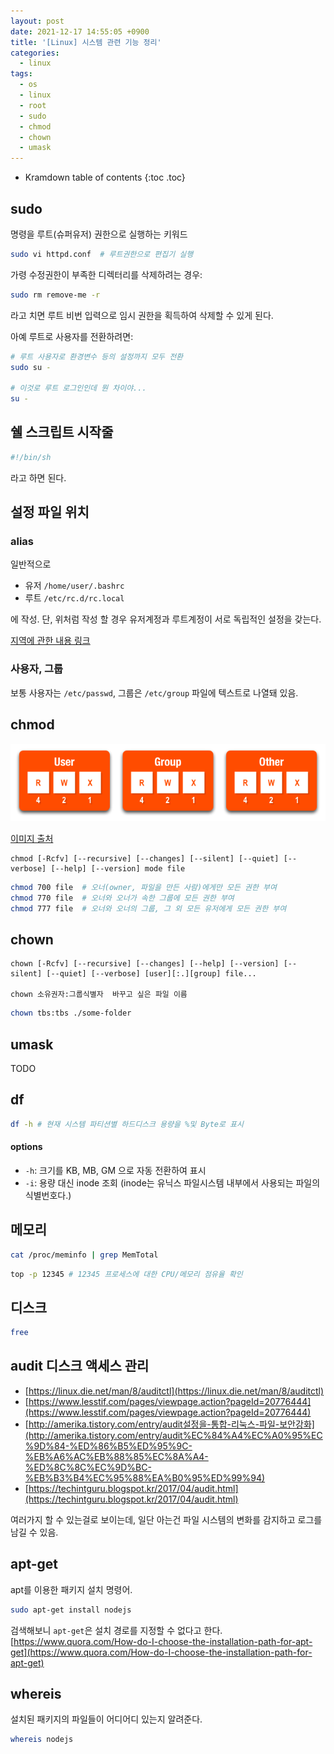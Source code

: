 ```yaml
---
layout: post
date: 2021-12-17 14:55:05 +0900
title: '[Linux] 시스템 관련 기능 정리'
categories:
  - linux
tags:
  - os
  - linux
  - root
  - sudo
  - chmod
  - chown
  - umask
---
```


* Kramdown table of contents
{:toc .toc}

## sudo

명령을 루트(슈퍼유저) 권한으로 실행하는 키워드

```bash
sudo vi httpd.conf  # 루트권한으로 편집기 실행
```

가령 수정권한이 부족한 디렉터리를 삭제하려는 경우:

```bash
sudo rm remove-me -r
```

라고 치면 루트 비번 입력으로 임시 권한을 획득하여 삭제할 수 있게 된다.

아예 루트로 사용자를 전환하려면:

```bash
# 루트 사용자로 환경변수 등의 설정까지 모두 전환
sudo su -

# 이것로 루트 로그인인데 뭔 차이야...
su -  
```

## 쉘 스크립트 시작줄

```bash
#!/bin/sh
```

라고 하면 된다.

## 설정 파일 위치

### alias

일반적으로

- 유저 `/home/user/.bashrc`
- 루트 `/etc/rc.d/rc.local`

에 작성. 단, 위처럼 작성 할 경우 유저계정과 루트계정이 서로 독립적인 설정을 갖는다.

[지역에 관한 내용 링크](http://originalchoi.tistory.com/19)

### 사용자, 그룹

보통 사용자는 `/etc/passwd`, 그룹은 `/etc/group` 파일에 텍스트로 나열돼 있음.

## chmod

![](/images/chmod-chown-umask-image.png)

[이미지 출처](http://endlessgeek.com/2014/02/chmod-explained-linux-file-permissions)

```
chmod [-Rcfv] [--recursive] [--changes] [--silent] [--quiet] [--verbose] [--help] [--version] mode file
```

```bash
chmod 700 file  # 오너(owner, 파일을 만든 사람)에게만 모든 권한 부여
chmod 770 file  # 오너와 오너가 속한 그룹에 모든 권한 부여
chmod 777 file  # 오너와 오너의 그룹, 그 외 모든 유저에게 모든 권한 부여
```

## chown

```
chown [-Rcfv] [--recursive] [--changes] [--help] [--version] [--silent] [--quiet] [--verbose] [user][:.][group] file...

chown 소유권자:그룹식별자  바꾸고 싶은 파일 이름
```

```bash
chown tbs:tbs ./some-folder
```

## umask

TODO

## df

```bash
df -h # 현재 시스템 파티션별 하드디스크 용량을 %및 Byte로 표시
```

#### options

- `-h`: 크기를 KB, MB, GM 으로 자동 전환하여 표시
- `-i`: 용량 대신 inode 조회 (inode는 유닉스 파일시스템 내부에서 사용되는 파일의 식별번호다.)

## 메모리

```bash
cat /proc/meminfo | grep MemTotal
```

```bash
top -p 12345 # 12345 프로세스에 대한 CPU/메모리 점유율 확인
```

## 디스크

```bash
free
```

## audit 디스크 액세스 관리

- [https://linux.die.net/man/8/auditctl](https://linux.die.net/man/8/auditctl)
- [https://www.lesstif.com/pages/viewpage.action?pageId=20776444](https://www.lesstif.com/pages/viewpage.action?pageId=20776444)
- [http://amerika.tistory.com/entry/audit설정을-통합-리눅스-파일-보안강화](http://amerika.tistory.com/entry/audit%EC%84%A4%EC%A0%95%EC%9D%84-%ED%86%B5%ED%95%9C-%EB%A6%AC%EB%88%85%EC%8A%A4-%ED%8C%8C%EC%9D%BC-%EB%B3%B4%EC%95%88%EA%B0%95%ED%99%94)
- [https://techintguru.blogspot.kr/2017/04/audit.html](https://techintguru.blogspot.kr/2017/04/audit.html)

여러가지 할 수 있는걸로 보이는데, 일단 아는건 파일 시스템의 변화를 감지하고 로그를 남길 수 있음.

## apt-get

apt를 이용한 패키지 설치 명령어.

```bash
sudo apt-get install nodejs
```

검색해보니 `apt-get`은 설치 경로를 지정할 수 없다고 한다. [https://www.quora.com/How-do-I-choose-the-installation-path-for-apt-get](https://www.quora.com/How-do-I-choose-the-installation-path-for-apt-get)

## whereis

설치된 패키지의 파일들이 어디어디 있는지 알려준다.

```bash
whereis nodejs
```
